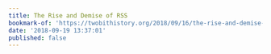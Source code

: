 ```yaml
---
title: The Rise and Demise of RSS
bookmark-of: 'https://twobithistory.org/2018/09/16/the-rise-and-demise-of-rss.html'
date: '2018-09-19 13:37:01'
published: false
---
```


